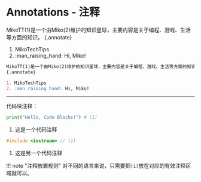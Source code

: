 # Annotations - 注释

MikoTT(1)是一个由Miko(2)维护的知识星球，主要内容是关于编程、游戏、生活等方面的知识。
{.annotate}

1. MikoTechTips
2. :man_raising_hand: Hi, Miko!

```md
MikoTT(1)是一个由Miko(2)维护的知识星球，主要内容是关于编程、游戏、生活等方面的知识。
{.annotate}

1. MikoTechTips
2. :man_raising_hand: Hi, Miko!
```

---

代码块注释：

```py title="hello.py"
print("Hello, Code Blocks!") # (1)
```

1. 这是一个代码注释

```cpp title="hello.cpp"
#include <iostream> // (1)
```

1. 这是另一个代码注释

!!! note "注释放置规则"
    对不同的语言来说，只需要把`(i)`放在对应的有效注释区域就可以。
